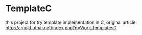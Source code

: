 # TemplateC
this project for try template implementation in C, original article: http://arnold.uthar.net/index.php?n=Work.TemplatesC
